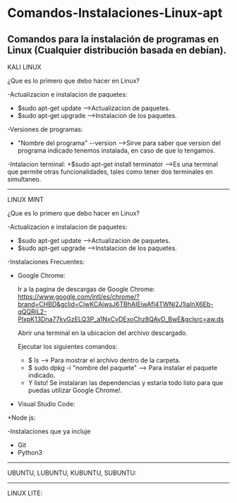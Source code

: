 # Comandos-Instalaciones-Linux-apt
Comandos para la instalación  de programas en Linux (Cualquier distribución basada en debían).
---------------------------------------------------------------------------------------------------------------------------------------------------------
KALI LINUX

¿Que es lo primero que debo hacer en Linux?

-Actualizacion e instalacion de paquetes:

+ $sudo apt-get update -->Actualizacion de paquetes.
+ $sudo apt-get upgrade -->Instalacion de los paquetes.
 
-Versiones de programas:
+ "Nombre del programa" --version -->Sirve para saber que version del programa indicado tenemos instalada, en caso de que lo tengamos.

-Intalacion terminal:
+$sudo apt-get install terminator -->Es una terminal que permite otras funcionalidades, tales como tener dos terminales en simultaneo.

---------------------------------------------------------------------------------------------------------------------------------------------------------

LINUX MINT

¿Que es lo primero que debo hacer en Linux?

-Actualizacion e instalacion de paquetes:

+ $sudo apt-get update -->Actualizacion de paquetes.
+ $sudo apt-get upgrade -->Instalacion de los paquetes.

-Instalaciones Frecuentes:

+ Google Chrome:

   Ir a la pagina de descargas de Google Chrome: https://www.google.com/intl/es/chrome/?brand=CHBD&gclid=CjwKCAjwsJ6TBhAIEiwAfl4TWNj2J1ialnX6Eb-qQQRiL2-PlxpK13Dna77kvGzELQ3P_a1NxCvDExoChz8QAvD_BwE&gclsrc=aw.ds
   
   Abrir una terminal en la ubicacion del archivo descargado.
   
   Ejecutar los siguientes comandos:
   + $ ls --> Para mostrar el archivo dentro de la carpeta.
   + $ sudo dpkg -i "nombre del paquete" --> Para instalar el paquete indicado.
   + Y listo! Se instalaran las dependencias y estaria todo listo para que puedas utilizar Google Chrome!.
   
+ Visual Studio Code:

+Node js: 

-Instalaciones que ya incluje
+ Git
+ Python3

---------------------------------------------------------------------------------------------------------------------------------------------------------
UBUNTU, LUBUNTU, KUBUNTU, SUBUNTU:

---------------------------------------------------------------------------------------------------------------------------------------------------------
LINUX LITE:


